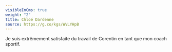 ```yaml
---
visibleInCms: true
weight: "2"
title: Chloé Dardenne
source: https://g.co/kgs/WVLYHpB
---
```

Je suis extrêmement satisfaite du travail de Corentin en tant que mon coach sportif.